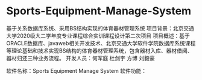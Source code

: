 # Sports-Equipment-Manage-System
基于关系数据库系统、采用BS结构实现的体育器材管理系统
项目背景：北京交通大学2020级大二学年度专业课程综合实训课程设计第二次项目
项目概述：基于ORACLE数据库、javaweb相关开发技术、北京交通大学软件学院数据库系统课程等理论基础和技术实现BS结构的体育器材管理系统，包含器材入库、器材借阅、器材归还三种业务流程。
开发人员：何军庭 杜剑宇 方博 刘毅豪

软件名称：Sports Equipment Manage System
软件功能：

